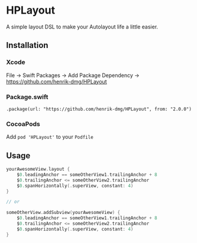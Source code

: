 # HPLayout

A simple layout DSL to make your Autolayout life a little easier.

## Installation

### Xcode

File -> Swift Packages -> Add Package Dependency -> https://github.com/henrik-dmg/HPLayout

### Package.swift

`.package(url: "https://github.com/henrik-dmg/HPLayout", from: "2.0.0")`

### CocoaPods

Add `pod 'HPLayout'` to your `Podfile`

## Usage

```swift
yourAwesomeView.layout {
    $0.leadingAnchor == someOtherView1.trailingAnchor + 8
    $0.trailingAnchor <= someOtherView2.trailingAnchor
    $0.spanHorizontally(.superView, constant: 4)
}

// or

someOtherView.addSubview(yourAwesomeView) {
    $0.leadingAnchor == someOtherView1.trailingAnchor + 8
    $0.trailingAnchor <= someOtherView2.trailingAnchor
    $0.spanHorizontally(.superView, constant: 4)
}

```
